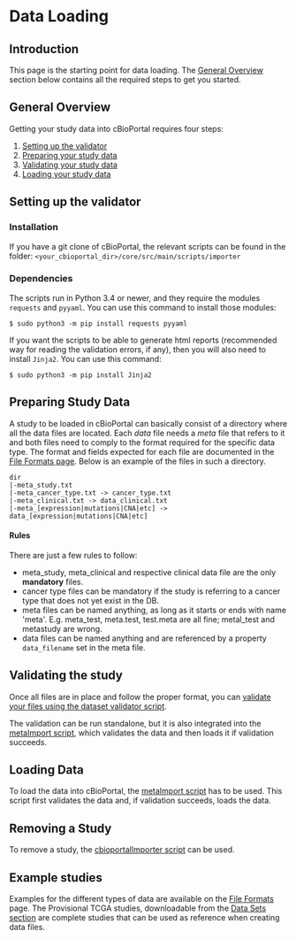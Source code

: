 # Data Loading
## Introduction
This page is the starting point for data loading. The [General Overview](#general-overview) section below contains all the required steps to get you started. 

## General Overview
Getting your study data into cBioPortal requires four steps:

1. [Setting up the validator](#setting-up-the-validator)
2. [Preparing your study data](#preparing-study-data)
3. [Validating your study data](#validating-the-study)
4. [Loading your study data](#loading-data)

## Setting up the validator
### Installation

If you have a git clone of cBioPortal, the relevant scripts can be found in the folder: `<your_cbioportal_dir>/core/src/main/scripts/importer`

### Dependencies
The scripts run in Python 3.4 or newer, and they require the modules `requests` and `pyyaml`.
You can use this command to install those modules:
```console
$ sudo python3 -m pip install requests pyyaml
```

If you want the scripts to be able to generate html reports (recommended way for reading the validation errors, if any), then you will also need to install `Jinja2`. You can use this command:
```console
$ sudo python3 -m pip install Jinja2
```

## Preparing Study Data 
A study to be loaded in cBioPortal can basically consist of a directory where all the data files are located. 
Each *data* file needs a *meta* file that refers to it and both files need to comply to the format required for the specific data type. The format and fields expected for each file are documented in the [File Formats page](File-Formats.md). Below is an example of the files in such a directory.

```
dir
|-meta_study.txt
|-meta_cancer_type.txt -> cancer_type.txt
|-meta_clinical.txt -> data_clinical.txt
|-meta_[expression|mutations|CNA|etc] -> data_[expression|mutations|CNA|etc]
```
#### Rules
There are just a few rules to follow:
- meta_study, meta_clinical and respective clinical data file are the only **mandatory** files.
- cancer type files can be mandatory if the study is referring to a cancer type that does not yet exist in the DB.
- meta files can be named anything, as long as it starts or ends with name 'meta'. E.g. meta_test, meta.test, test.meta are all fine; metal_test and metastudy are wrong.
- data files can be named anything and are referenced by a property `data_filename` set in the meta file. 

## Validating the study
Once all files are in place and follow the proper format, you can [validate your files using the dataset validator script](Using-the-dataset-validator.md). 

The validation can be run standalone, but it is also integrated into the [metaImport script](Using-the-metaImport-script.md), which validates the data and then loads it if validation succeeds. 

## Loading Data
To load the data into cBioPortal, the [metaImport script](Using-the-metaImport-script.md) has to be used. This script first validates the data and, if validation succeeds, loads the data. 

## Removing a Study
To remove a study, the [cbioportalImporter script](Data-Loading-Maintaining-Studies.md#deleting-a-study) can be used.

## Example studies
Examples for the different types of data are available on the [File Formats](File-Formats.md) page. The Provisional TCGA studies, downloadable from the [Data Sets section](https://www.cbioportal.org/data_sets.jsp) are complete studies that can be used as reference when creating data files.
